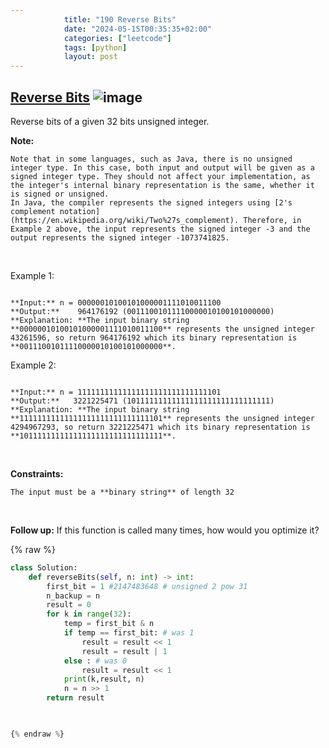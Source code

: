 ```yaml
---
            title: "190 Reverse Bits"
            date: "2024-05-15T00:35:35+02:00"
            categories: ["leetcode"]
            tags: [python]
            layout: post
---
```

            
## [Reverse Bits](https://leetcode.com/problems/reverse-bits) ![image](https://img.shields.io/badge/Difficulty-Easy-brightgreen)

Reverse bits of a given 32 bits unsigned integer.

**Note:**

	Note that in some languages, such as Java, there is no unsigned integer type. In this case, both input and output will be given as a signed integer type. They should not affect your implementation, as the integer's internal binary representation is the same, whether it is signed or unsigned.
	In Java, the compiler represents the signed integers using [2's complement notation](https://en.wikipedia.org/wiki/Two%27s_complement). Therefore, in Example 2 above, the input represents the signed integer -3 and the output represents the signed integer -1073741825.

 

Example 1:

```

**Input:** n = 00000010100101000001111010011100
**Output:**    964176192 (00111001011110000010100101000000)
**Explanation: **The input binary string **00000010100101000001111010011100** represents the unsigned integer 43261596, so return 964176192 which its binary representation is **00111001011110000010100101000000**.

```

Example 2:

```

**Input:** n = 11111111111111111111111111111101
**Output:**   3221225471 (10111111111111111111111111111111)
**Explanation: **The input binary string **11111111111111111111111111111101** represents the unsigned integer 4294967293, so return 3221225471 which its binary representation is **10111111111111111111111111111111**.

```

 

**Constraints:**

	The input must be a **binary string** of length 32

 

**Follow up:** If this function is called many times, how would you optimize it?

{% raw %}
```python
class Solution:
    def reverseBits(self, n: int) -> int:
        first_bit = 1 #2147483648 # unsigned 2 pow 31
        n_backup = n
        result = 0
        for k in range(32):
            temp = first_bit & n
            if temp == first_bit: # was 1
                result = result << 1
                result = result | 1
            else : # was 0
                result = result << 1
            print(k,result, n)
            n = n >> 1
        return result


        
{% endraw %}
